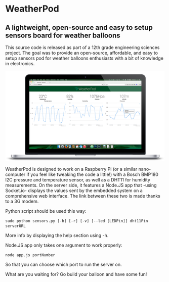 # WeatherPod

## A lightweight, open-source and easy to setup sensors board for weather balloons

This source code is released as part of a 12th grade engineering sciences project. The goal was to provide an open-source, affordable, and easy to setup sensors pod for weather balloons enthusiasts with a bit of knowledge in electronics.

![WeatherPod web app preview](/graphics/fancy-macbook-preview.png)

WeatherPod is designed to work on a Raspberry Pi (or a similar nano-computer if you feel like tweaking the code a little!) with a Bosch BMP180 I2C pressure and temperature sensor, as well as a DHT11 for humidity measurements. On the server side, it features a Node.JS app that -using Socket.io- displays the values sent by the embedded system on a comprehensive web interface. The link between these two is made thanks to a 3G modem.

Python script should be used this way:

    sudo python sensors.py [-h] [-r] [-v] [--led [LEDPin]] dht11Pin serverURL

More info by displaying the help section using -h.

Node.JS app only takes one argument to work properly:

    node app.js portNumber

So that you can choose which port to run the server on.

What are you waiting for? Go build your balloon and have some fun!
